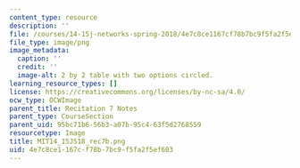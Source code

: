 ```yaml
---
content_type: resource
description: ''
file: /courses/14-15j-networks-spring-2018/4e7c8ce1167cf78b7bc9f5fa2f5ef603_MIT14_15JS18_rec7b.png
file_type: image/png
image_metadata:
  caption: ''
  credit: ''
  image-alt: 2 by 2 table with two options circled.
learning_resource_types: []
license: https://creativecommons.org/licenses/by-nc-sa/4.0/
ocw_type: OCWImage
parent_title: Recitation 7 Notes
parent_type: CourseSection
parent_uid: 95bc71b6-56b3-a07b-95c4-63f5d2768559
resourcetype: Image
title: MIT14_15JS18_rec7b.png
uid: 4e7c8ce1-167c-f78b-7bc9-f5fa2f5ef603
---
```

